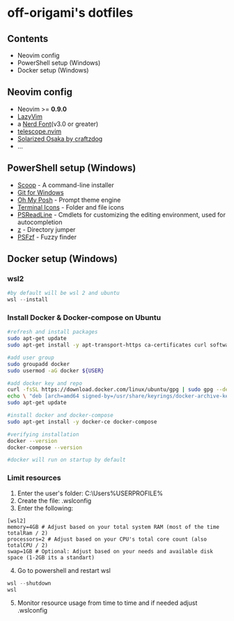 # off-origami's dotfiles

## Contents

- Neovim config
- PowerShell setup (Windows)
- Docker setup (Windows)

## Neovim config

- Neovim >= **0.9.0**
- [LazyVim](https://www.lazyvim.org/)
- a [Nerd Font](https://www.nerdfonts.com/)(v3.0 or greater)
- [telescope.nvim](https://github.com/nvim-telescope/telescope.nvim)
- [Solarized Osaka by craftzdog](https://github.com/craftzdog/solarized-osaka.nvim)
- ...

## PowerShell setup (Windows)

- [Scoop](https://scoop.sh/) - A command-line installer
- [Git for Windows](https://gitforwindows.org/)
- [Oh My Posh](https://ohmyposh.dev/) - Prompt theme engine
- [Terminal Icons](https://github.com/devblackops/Terminal-Icons) - Folder and file icons
- [PSReadLine](https://docs.microsoft.com/en-us/powershell/module/psreadline/) - Cmdlets for customizing the editing environment, used for autocompletion
- [z](https://www.powershellgallery.com/packages/z) - Directory jumper
- [PSFzf](https://github.com/kelleyma49/PSFzf) - Fuzzy finder

## Docker setup (Windows)

### wsl2

```powershell
#by default will be wsl 2 and ubuntu
wsl --install
```

### Install Docker & Docker-compose on Ubuntu
```bash
#refresh and install packages
sudo apt-get update
sudo apt-get install -y apt-transport-https ca-certificates curl software-properties-common

#add user group
sudo groupadd docker
sudo usermod -aG docker ${USER}

#add docker key and repo
curl -fsSL https://download.docker.com/linux/ubuntu/gpg | sudo gpg --dearmor -o /usr/share/keyrings/docker-archive-keyring.gpg
echo \ "deb [arch=amd64 signed-by=/usr/share/keyrings/docker-archive-keyring.gpg] https://download.docker.com/linux/ubuntu \ $(lsb_release -cs) stable" | sudo tee /etc/apt/sources.list.d/docker.list > /dev/null
sudo apt-get update

#install docker and docker-compose
sudo apt-get install -y docker-ce docker-compose

#verifying installation
docker --version
docker-compose --version

#docker will run on startup by default
```

### Limit resources
1. Enter the user's folder: C:\Users\%USERPROFILE%
2. Create the file: .wslconfig
3. Enter the following:
```properties
[wsl2]
memory=4GB # Adjust based on your total system RAM (most of the time totalRam / 2)
processors=2 # Adjust based on your CPU's total core count (also totalCPU / 2)
swap=1GB # Optional: Adjust based on your needs and available disk space (1-2GB its a standart)
```
4. Go to powershell and restart wsl
```powershell
wsl --shutdown
wsl
```
5. Monitor resource usage from time to time and if needed adjust .wslconfig
